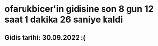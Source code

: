 # ofarukbicer'in gidisine son 8 gun 12 saat 1 dakika 26 saniye kaldi

## Gidis tarihi: 30.09.2022 :(